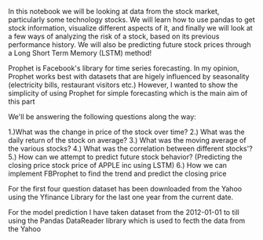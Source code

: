 In this notebook we will be looking at data from the stock market, particularly some technology stocks. We will learn how to use pandas to get stock information, visualize different aspects of it, and finally we will look at a few ways of analyzing the risk of a stock, based on its previous performance history. We will also be predicting future stock prices through a Long Short Term Memory (LSTM) method!


Prophet is Facebook's library for time series forecasting. In my opinion, Prophet works best with datasets that are higely influenced by seasonality (electricity bills, restaurant visitors etc.) However, I wanted to show the simplicity of using Prophet for simple forecasting which is the main aim of this part


We'll be answering the following questions along the way:

1.)What was the change in price of the stock over time?
2.) What was the daily return of the stock on average?
3.) What was the moving average of the various stocks?
4.) What was the correlation between different stocks'?
5.) How can we attempt to predict future stock behavior? (Predicting the closing price stock price of APPLE inc using LSTM)
6.) How we can implement FBProphet to find the trend and predict the closing price
    
For the first four question dataset has been downloaded from the Yahoo using the Yfinance Library for the last one year from the current date.

For the model prediction I have taken dataset from the 2012-01-01 to till using the Pandas DataReader library which is used to fecth the data from the Yahoo


